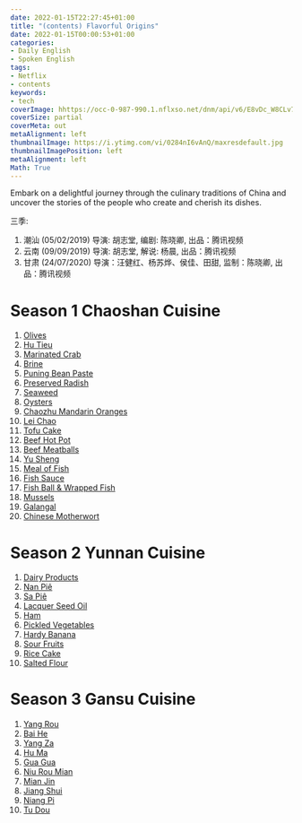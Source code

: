 ```yaml
---
date: 2022-01-15T22:27:45+01:00
title: "(contents) Flavorful Origins"
date: 2022-01-15T00:00:53+01:00
categories:
- Daily English
- Spoken English
tags:
- Netflix
- contents
keywords:
- tech
coverImage: hhttps://occ-0-987-990.1.nflxso.net/dnm/api/v6/E8vDc_W8CLv7-yMQu8KMEC7Rrr8/AAAABSxTUcQbCM6DnsptdM0j-kIBWr4tjH6HEnPxUNEGjNtt3lmHS1tLFDckMJPBwvcXt1yhACwuKRZ7BOgXaj2ZrB9f0Ihq.jpg
coverSize: partial
coverMeta: out
metaAlignment: left
thumbnailImage: https://i.ytimg.com/vi/0284nI6vAnQ/maxresdefault.jpg
thumbnailImagePosition: left
metaAlignment: left
Math: True
---
```

Embark on a delightful journey through the culinary traditions of China and uncover the stories of the people who create and cherish its dishes.
<!--more-->
三季:
1. 潮汕 (05/02/2019)
导演: 胡志堂, 编剧: 陈晓卿, 出品：腾讯视频
2. 云南 (09/09/2019)
导演: 胡志堂, 解说: 杨晨, 出品：腾讯视频
3. 甘肃 (24/07/2020)
导演：汪健红、杨苏烨、侯佳、田甜, 监制：陈晓卿, 出品：腾讯视频

# Season 1 Chaoshan Cuisine
1. [Olives](https://xiaoshan1994.github.io/post/de_220114cs_o/)
2. [Hu Tieu](https://xiaoshan1994.github.io/post/de_220114cs_r/)
3. [Marinated Crab](https://xiaoshan1994.github.io/post/de_220114cs_c/)
4. [Brine]()
5. [Puning Bean Paste]()
6. [Preserved Radish]()
7. [Seaweed]()
8. [Oysters]()
9. [Chaozhu Mandarin Oranges]()
10. [Lei Chao]()
11. [Tofu Cake]()
12. [Beef Hot Pot]()
13. [Beef Meatballs]()
14. [Yu Sheng]()
15. [Meal of Fish]()
16. [Fish Sauce]()
17. [Fish Ball & Wrapped Fish]()
18. [Mussels]()
19. [Galangal]()
20. [Chinese Motherwort]()

# Season 2 Yunnan Cuisine
1. [Dairy Products](https://xiaoshan1994.github.io/post/de_220114yn_dp/)
2. [Nan Piê](https://xiaoshan1994.github.io/post/de_220114yn_np/)
3. [Sa Piê](https://xiaoshan1994.github.io/post/de_220115yn_sp/)
4. [Lacquer Seed Oil](https://xiaoshan1994.github.io/post/de_220115yn_lso/)
5. [Ham](https://xiaoshan1994.github.io/post/de_220115yn_ham/)
6. [Pickled Vegetables](https://xiaoshan1994.github.io/post/de_220115yn_pv/)
7. [Hardy Banana](https://xiaoshan1994.github.io/post/de_220115yn_hb/)
8. [Sour Fruits](https://xiaoshan1994.github.io/post/de_220115yn_sf/)
9. [Rice Cake](https://xiaoshan1994.github.io/post/de_220115yn_rc/)
10. [Salted Flour](https://xiaoshan1994.github.io/post/de_220115yn_sfl/)

# Season 3 Gansu Cuisine
1. [Yang Rou](https://xiaoshan1994.github.io/post/de_220115gs_yr/)
2. [Bai He](https://xiaoshan1994.github.io/post/de_220115gs_bh/)
3. [Yang Za](https://xiaoshan1994.github.io/post/de_220115gs_yz/)
4. [Hu Ma](https://xiaoshan1994.github.io/post/de_220115gs_hm/)
5. [Gua Gua](https://xiaoshan1994.github.io/post/de_220115gs_gg/)
6. [Niu Rou Mian](https://xiaoshan1994.github.io/post/de_220115gs_nrm/)
7. [Mian Jin](https://xiaoshan1994.github.io/post/de_220115gs_mj/)
8. [Jiang Shui](https://xiaoshan1994.github.io/post/de_220115gs_js/)
9. [Niang Pi](https://xiaoshan1994.github.io/post/de_220115gs_np/)
10. [Tu Dou](https://xiaoshan1994.github.io/post/de_220115gs_td/)
